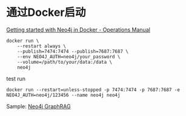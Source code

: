 # 通过Docker启动

[Getting started with Neo4j in Docker - Operations Manual](https://neo4j.com/docs/operations-manual/current/docker/introduction/)

```shell
docker run \
    --restart always \
    --publish=7474:7474 --publish=7687:7687 \
    --env NEO4J_AUTH=neo4j/your_password \
    --volume=/path/to/your/data:/data \
    neo4j
```

test run
```shell
docker run --restart=unless-stopped -p 7474:7474 -p 7687:7687 -e NEO4J_AUTH=neo4j/123456 --name neo4j neo4j
```

Sample: [Neo4j GraphRAG](https://blog.csdn.net/python1234_/article/details/144762627)      
